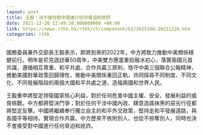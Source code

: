 ```yaml
---
layout: post
title: 王毅：決不接受對中國進行任何脅迫和訛詐
date: 2021-12-20 12:49:20.000000000 +08:00
link: https://news.rthk.hk/rthk/ch/component/k2/1625166-20211220.htm
categories: rthk
---
```


國務委員兼外交部長王毅表示，即將到來的2022年，中方將致力推動中美關係穩健前行。明年是尼克遜訪華50周年，中美雙方應當重拾融冰初心，落實兩國元首共識，遵循相互尊重、和平共處、合作共贏三原則，恪守中美三個聯合公報精神，推動美國對華政策回歸理性，推動中美關係重回正軌，共同探尋不同制度、不同文化、不同發展階段的兩個大國和平共處之道，造福兩國和世界人民。

王毅重申將堅定捍衛國家核心利益，對於任何危害中國主權、安全、發展利益的威脅挑戰，中方都將堅決鬥爭；對於任何干涉中國內政、肆意造謠抹黑的惡劣行徑都將堅定反擊。中國將繼續奉行獨立自主的和平外交政策，堅持走和平發展道路，與各國平等相待，實現合作共贏。中方歷來不依附別人、也從不掠奪別人，同時也決不會接受對中國進行任何脅迫和訛詐。

